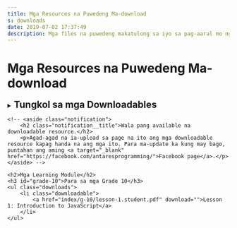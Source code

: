 ```yaml
---
title: Mga Resources na Puwedeng Ma-download
s: downloads
date: 2019-07-02 17:37:49
description: Mga files na puwedeng makatulong sa iyo sa pag-aaral mo ng software development
---
```

<style>
    details summary {
        cursor: pointer;
    }
    details summary h2 {
        display: inline;
    }
</style>
<h1 class="post__title">Mga Resources na Puwedeng Ma-download</h1>

<div class="page-content">
    <details>
        <summary>
            <h2>Tungkol sa mga Downloadables</h2>
        </summary>
        <p>
            Dahil determinado ang Antares Programming na mag-provide ng de-kalidad na mga ICT educational materials sa
            wikang Filipino, kasama na sa features ng Antares Blog (as of v.3.0.0) ang mga files na puwedeng ma-download
            para magamit mo offline. Kasama rito ang mga PDF versions ng mga artikulo sa Antares Blog, mga resources na
            mula sa iba't ibang references, mga Filipino text at video tutorials, at marami pang iba.
        </p>
        <p>
            Kaya lang, kailangan ng oras para makagawa ng mga materials. At kailangan ng mas maraming oras para makagawa
            ng mga *de-kalidad* na materials. Dahil dito, hindi agad-agad na magkakaroon ng mga educational materials
            dito. Pero ang magandang balita ay ito: maia-upload agad sa page na ito ang lahat ng mga resources agad-agad
            pagkatapos nilang maihanda.
        </p>
        <p>
            Masaya ang Antares Programming na tumulong sa inyo sa pag-aaral n'yo ng Web development. Pero ang mga ito ay
            nangangailangan ng oras at pera. Kaya naman masaya naming tatanggapin ang anumang tulong na gusto ninyong
            ibigay. Para sa karagdagang impormasyon, tingnan ang <a
                href="/antares-blog/tungkol-sa-amin/#tulungan-kami">mga detalye ng pagtulong sa amin.</a>
        </p>
    </details>

    <!-- <aside class="notification">
        <h2 class="notification__title">Wala pang available na downloadable resource.</h2>
        <p>Agad-agad na ia-upload sa page na ito ang mga downloadable resource kapag handa na ang mga ito. Para ma-update ka kung may bago, puntahan ang aming <a target="_blank" href="https://facebook.com/antaresprogramming/">Facebook page</a>.</p>
    </aside> -->

    <h2>Mga Learning Module</h2>
    <h3 id="grade-10">Para sa mga Grade 10</h3>
    <ul class="downloads">
        <li class="downloadable">
            <a href="index/g-10/lesson-1.student.pdf" download="">Lesson 1: Introduction to JavaScript</a>
        </li>
    </ul>
</div>
